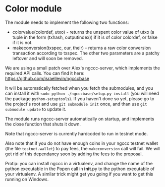 Color module
============

The module needs to implement the following two functions:

- colorvalue(colordef, utxo) - returns the unspent color value of utxo (a tuple in the form (txhash, outputindex)) if it is of color colordef, or false if it is not.
- makeconversion(txspec, our, their) - returns a raw color conversion transaction according to txspec. The other two parameters are a patchy leftover and will soon be removed.

We are using a small patch over Alex's ngccc-server, which implements the required API calls. You can find it here:
https://github.com/israellevin/ngcccbase

It will be automatically fetched when you fetch the submodules, and you can install it with ```sudo python ./ngcccbase/setup.py install``` (you will need the package ```python-setuptools```). If you haven't done so yet, please go to the project's root and use ```git submodule init``` once, and than use ```git submodule update``` to update it.

The module runs ngccc-server automatically on startup, and implements the close function that shuts it down.

Note that ngccc-server is currently hardcoded to run in testnet mode.

Also note that if you do not have enough coins in your ngccc testnet wallet (the file ```testnet.wallet```) to pay fees, the ```makeconversion``` call will fail. We will get rid of this dependancy soon by adding the fees to the proposal.

Protip: you can install ngccc in a virtualenv, and change the name of the python executable in the Popen call in __init__.py to the python executable of your virtualenv. A similar trick might get you going if you want to get this running on Windows.
